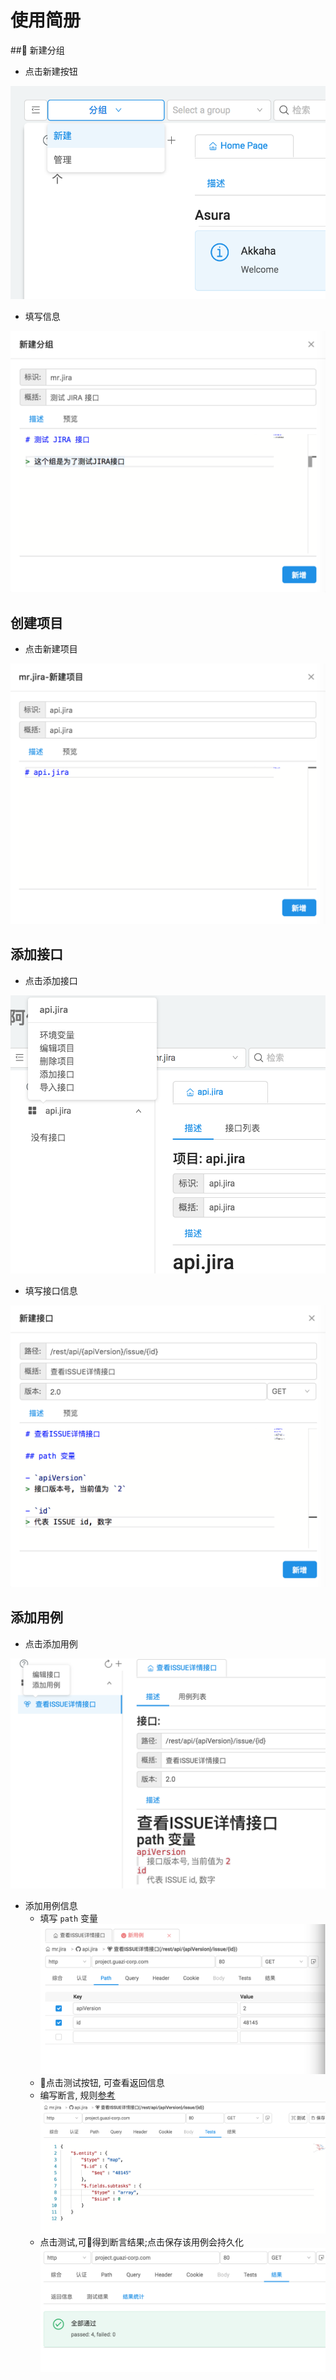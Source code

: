 # 使用简册

## 新建分组

- 点击新建按钮

![](./assets/images/guide/new-group.png)

- 填写信息

![](./assets/images/guide/group-edit.png)


## 创建项目

- 点击新建项目

![](./assets/images/guide/project-new.png)

## 添加接口

- 点击添加接口

![](./assets/images/guide/api-new.png)

- 填写接口信息

![](./assets/images/guide/api-edit.png)

## 添加用例

- 点击添加用例

![](./assets/images/guide/case-new.png)

- 添加用例信息
  - 填写 `path` 变量
  ![](./assets/images/guide/case-path.png)
  - 点击测试按钮, 可查看返回信息
  - 编写断言, 规则[参考](/assert)
  ![](./assets/images/guide/case-assert.png)
  - 点击测试,可得到断言结果;点击保存该用例会持久化
  ![](./assets/images/guide/case-result.png)